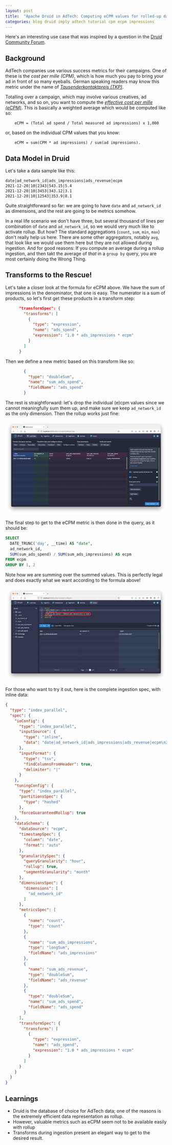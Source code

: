 ```yaml
---
layout: post
title:  "Apache Druid in AdTech: Computing eCPM values for rolled-up data"
categories: blog druid imply adtech tutorial cpm ecpm impressions
---
```


Here's an interesting use case that was inspired by a question in the [Druid Community Forum](https://www.druidforum.org/t/rollup-ingestion-on-weighted-metric/6945).

## Background

AdTech companies use various success metrics for their campaigns. One of these is the _cost per mille (CPM)_, which is how much you pay to bring your ad in front of so many eyeballs. German speaking readers may know this metric under the name of [_Tausenderkontaktpreis (TKP)_](https://omr.com/de/glossary/tausenderkontaktpreis-tkp/).

Totalling over a campaign, which may involve various creatives, ad networks, and so on, you want to compute the [_effective cost per mille (eCPM)_](https://www.applovin.com/blog/ad-tech-deconstructed-cpm-vs-ecpm/). This is basically a weighted average which would be computed like so:
```
    eCPM = (Total ad spend / Total measured ad impressions) x 1,000
```
or, based on the individual CPM values that you know:
```
    eCPM = sum(CPM * ad impressions) / sum(ad impressions).
```

## Data Model in Druid

Let's take a data sample like this:
```
date|ad_network_id|ads_impressions|ads_revenue|ecpm
2021-12-20|10|2343|543.15|5.4
2021-12-20|10|3453|343.12|3.1
2021-12-20|10|12543|353.9|8.1
```
Quite straightforward so far: we are going to have `date` and `ad_network_id` as dimensions, and the rest are going to be metrics somehow.

In a real life scenario we don't have three, but several thousand of lines per combination of `date` and `ad_network_id`, so we would very much like to activate rollup. But how? The standard aggregations (`count`, `sum`, `min`, `max`) don't really help us here. There are some other aggregators, notably `avg`, that look like we would use them here but they are not allowed during ingestion. And for good reasons: If you compute an average during a rollup ingestion, and then takt the average of _that_ in a `group by` query, you are most certainly doing the Wrong Thing.

## Transforms to the Rescue!

Let's take a closer look at the formula for eCPM above. We have the sum of impressions in the denominator, that one is easy. The numerator is a sum of products, so let's first get these products in a transform step:
```json
      "transformSpec": {
        "transforms": [
          {
            "type": "expression",
            "name": "ads_spend",
            "expression": "1.0 * ads_impressions * ecpm"
          }
        ]
      }
```
Then we define a new metric based on this transform like so:
```json
        {
          "type": "doubleSum",
          "name": "sum_ads_spend",
          "fieldName": "ads_spend"
        }
```
The rest is straightforward: let's drop the individual (e)cpm values since we cannot meaningfully sum them up, and make sure we keep `ad_network_id` as the only dimension. Then the rollup works just fine:

![Final data schema](/assets/2021-12-31-1.jpg)

The final step to get to the eCPM metric is then done in the query, as it should be:
```sql
SELECT
  DATE_TRUNC('day', __time) AS "date",
  ad_network_id,
  SUM(sum_ads_spend) / SUM(sum_ads_impressions) AS ecpm
FROM ecpm
GROUP BY 1, 2
```
Note how we are summing over the summed values. This is perfectly legal and does exactly what we want according to the formula above!

![Querying the data](/assets/2021-12-31-2.jpg)

For those who want to try it out, here is the complete ingestion spec, with inline data:
```json
{
  "type": "index_parallel",
  "spec": {
    "ioConfig": {
      "type": "index_parallel",
      "inputSource": {
        "type": "inline",
        "data": "date|ad_network_id|ads_impressions|ads_revenue|ecpm\n2021-12-20|10|2343|543.15|5.4\n2021-12-20|10|3453|343.12|3.1\n2021-12-20|10|12543|353.9|8.1"
      },
      "inputFormat": {
        "type": "tsv",
        "findColumnsFromHeader": true,
        "delimiter": "|"
      }
    },
    "tuningConfig": {
      "type": "index_parallel",
      "partitionsSpec": {
        "type": "hashed"
      },
      "forceGuaranteedRollup": true
    },
    "dataSchema": {
      "dataSource": "ecpm",
      "timestampSpec": {
        "column": "date",
        "format": "auto"
      },
      "granularitySpec": {
        "queryGranularity": "hour",
        "rollup": true,
        "segmentGranularity": "month"
      },
      "dimensionsSpec": {
        "dimensions": [
          "ad_network_id"
        ]
      },
      "metricsSpec": [
        {
          "name": "count",
          "type": "count"
        },
        {
          "name": "sum_ads_impressions",
          "type": "longSum",
          "fieldName": "ads_impressions"
        },
        {
          "name": "sum_ads_revenue",
          "type": "doubleSum",
          "fieldName": "ads_revenue"
        },
        {
          "type": "doubleSum",
          "name": "sum_ads_spend",
          "fieldName": "ads_spend"
        }
      ],
      "transformSpec": {
        "transforms": [
          {
            "type": "expression",
            "name": "ads_spend",
            "expression": "1.0 * ads_impressions * ecpm"
          }
        ]
      }
    }
  }
}
```

## Learnings

- Druid is the database of choice for AdTech data; one of the reasons is the extremely efficient data representation as rollup.
- However, valuable metrics such as eCPM seem not to be available easily with rollup
- Transforms during ingestion present an elegant way to get to the desired result. 
